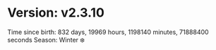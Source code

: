 # Version: v2.3.10
Time since birth: 832 days, 19969 hours, 1198140 minutes, 71888400 seconds
Season: Winter ❄️
